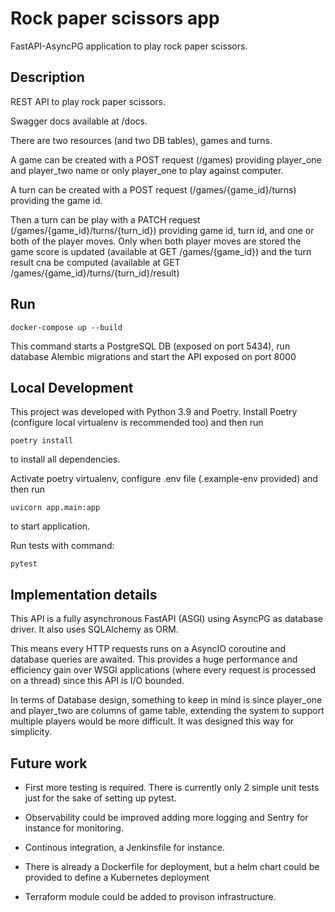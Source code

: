 # Rock paper scissors app
FastAPI-AsyncPG application to play rock paper scissors.

## Description

REST API to play rock paper scissors.

Swagger docs available at /docs.

There are two resources (and two DB tables), games and turns.

A game can be created with a POST request (/games) providing player_one and player_two name or only player_one to play against computer.

A turn can be created with a POST request (/games/{game_id}/turns) providing the game id.

Then a turn can be play with a PATCH request (/games/{game_id}/turns/{turn_id}) providing game id, turn id, and one or both of the player moves.
Only when both player moves are stored the game score is updated (available at GET /games/{game_id}) and the turn result cna be computed (available at GET /games/{game_id}/turns/{turn_id}/result)

## Run

```
docker-compose up --build
```
This command starts a PostgreSQL DB (exposed on port 5434), run database Alembic migrations and start the API exposed on port 8000

## Local Development

This project was developed with Python 3.9 and Poetry.
Install Poetry (configure local virtualenv is recommended too) and then run
```
poetry install
```
to install all dependencies.

Activate poetry virtualenv, configure .env file (.example-env provided) and then run
```
uvicorn app.main:app
```

to start application.

Run tests with command:
```
pytest
```

## Implementation details

This API is a fully asynchronous FastAPI (ASGI) using AsyncPG as database driver.
It also uses SQLAlchemy as ORM.

This means every HTTP requests runs on a AsyncIO coroutine and database queries are awaited.
This provides a huge performance and efficiency gain over WSGI applications (where every request is processed on a thread) since this API is I/O bounded.

In terms of Database design, something to keep in mind is since player_one and player_two are columns of game table, extending the system to support multiple players would be more difficult. It was designed this way for simplicity.

## Future work

- First more testing is required. There is currently only 2 simple unit tests just for the sake of setting up pytest.

- Observability could be improved adding more logging and Sentry for instance for monitoring.

- Continous integration, a Jenkinsfile for instance.

- There is already a Dockerfile for deployment, but a helm chart could be provided to define a Kubernetes deployment

- Terraform module could be added to provison infrastructure.
